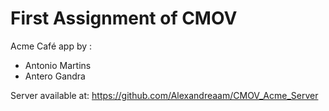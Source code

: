 # First Assignment of CMOV

Acme Café app by :
* Antonio Martins 
* Antero Gandra

Server available at: 
https://github.com/Alexandreaam/CMOV_Acme_Server
